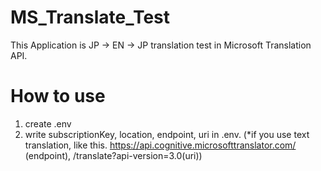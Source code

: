 # MS_Translate_Test
This Application is JP -> EN -> JP translation test in Microsoft Translation API.

# How to use
1. create .env
2. write subscriptionKey, location, endpoint, uri in .env. (*if you use text translation, like this.  https://api.cognitive.microsofttranslator.com/ (endpoint), /translate?api-version=3.0(uri))
